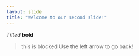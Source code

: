 ```yaml
---
layout: slide
title: "Welcome to our second slide!"
---
```

_Tilted_
**bold**
> this
> is 
> blocked
Use the left arrow to go back!
